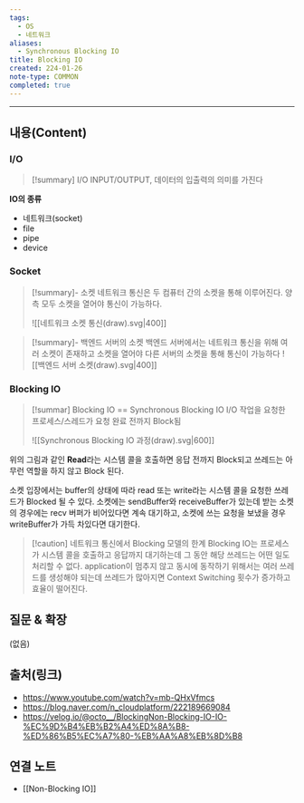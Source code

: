 ```yaml
---
tags:
  - OS
  - 네트워크
aliases:
  - Synchronous Blocking IO
title: Blocking IO
created: 224-01-26
note-type: COMMON
completed: true
---
```


----
## 내용(Content)
### I/O
>[!summary] I/O
>INPUT/OUTPUT, 데이터의 입출력의 의미를 가진다

**IO의 종류**
- 네트워크(socket)
- file
- pipe
- device

### Socket
>[!summary]- 소켓
>네트워크 통신은 두 컴퓨터 간의 소켓을 통해 이루어진다. 양측 모두 소켓을 열어야 통신이 가능하다.
>
>![[네트워크 소켓 통신(draw).svg|400]]

>[!summary]- 백엔드 서버의 소켓
>백엔드 서버에서는 네트워크 통신을 위해 여러 소켓이 존재하고 소켓을 열어야 다른 서버의 소켓을 통해 통신이 가능하다
>![[백엔드 서버 소켓(draw).svg|400]]

### Blocking IO 
>[!summar] Blocking IO == Synchronous Blocking IO
>I/O 작업을 요청한 프로세스/스레드가 요청 완료 전까지 Block됨
>
>![[Synchronous Blocking IO 과정(draw).svg|600]]

위의 그림과 같인 **Read**라는 시스템 콜을 호출하면 응답 전까지 Block되고 쓰레드는 아무런 역할을 하지 않고 Block 된다.

소켓 입장에서는 buffer의 상태에 따라 read 또는 write라는 시스템 콜을 요청한 쓰레드가 Blocked 될 수 있다. 소켓에는 sendBuffer와 receiveBuffer가 있는데 받는 소켓의 경우에는 recv 버퍼가 비어있다면 계속 대기하고, 소켓에 쓰는 요청을 보냈을 경우 writeBuffer가 가득 차있다면 대기한다.

>[!caution] 네트워크 통신에서 Blocking 모델의 한계
>Blocking IO는 프로세스가 시스템 콜을 호출하고 응답까지 대기하는데 그 동안 해당 쓰레드는 어떤 일도 처리할 수 없다.  application이 멈추지 않고 동시에 동작하기 위해서는 여러 쓰레드를 생성해야 되는데 쓰레드가 많아지면 Context Switching 횟수가 증가하고 효율이 떨어진다. 



## 질문 & 확장

(없음)

## 출처(링크)
- https://www.youtube.com/watch?v=mb-QHxVfmcs
- https://blog.naver.com/n_cloudplatform/222189669084
- https://velog.io/@octo__/BlockingNon-Blocking-IO-IO-%EC%9D%B4%EB%B2%A4%ED%8A%B8-%ED%86%B5%EC%A7%80-%EB%AA%A8%EB%8D%B8
## 연결 노트
- [[Non-Blocking IO]]









